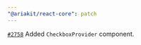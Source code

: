 ```yaml
---
"@ariakit/react-core": patch
---
```


[`#2758`](https://github.com/ariakit/ariakit/pull/2758) Added `CheckboxProvider` component.
